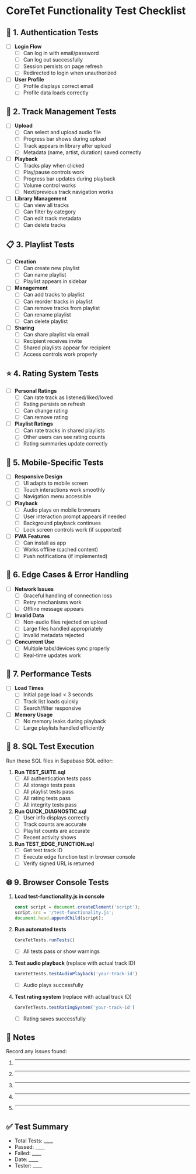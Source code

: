 # CoreTet Functionality Test Checklist

## 🔐 1. Authentication Tests

- [ ] **Login Flow**
  - [ ] Can log in with email/password
  - [ ] Can log out successfully
  - [ ] Session persists on page refresh
  - [ ] Redirected to login when unauthorized

- [ ] **User Profile**
  - [ ] Profile displays correct email
  - [ ] Profile data loads correctly

## 🎵 2. Track Management Tests

- [ ] **Upload**
  - [ ] Can select and upload audio file
  - [ ] Progress bar shows during upload
  - [ ] Track appears in library after upload
  - [ ] Metadata (name, artist, duration) saved correctly

- [ ] **Playback**
  - [ ] Tracks play when clicked
  - [ ] Play/pause controls work
  - [ ] Progress bar updates during playback
  - [ ] Volume control works
  - [ ] Next/previous track navigation works

- [ ] **Library Management**
  - [ ] Can view all tracks
  - [ ] Can filter by category
  - [ ] Can edit track metadata
  - [ ] Can delete tracks

## 📋 3. Playlist Tests

- [ ] **Creation**
  - [ ] Can create new playlist
  - [ ] Can name playlist
  - [ ] Playlist appears in sidebar

- [ ] **Management**
  - [ ] Can add tracks to playlist
  - [ ] Can reorder tracks in playlist
  - [ ] Can remove tracks from playlist
  - [ ] Can rename playlist
  - [ ] Can delete playlist

- [ ] **Sharing**
  - [ ] Can share playlist via email
  - [ ] Recipient receives invite
  - [ ] Shared playlists appear for recipient
  - [ ] Access controls work properly

## ⭐ 4. Rating System Tests

- [ ] **Personal Ratings**
  - [ ] Can rate track as listened/liked/loved
  - [ ] Rating persists on refresh
  - [ ] Can change rating
  - [ ] Can remove rating

- [ ] **Playlist Ratings**
  - [ ] Can rate tracks in shared playlists
  - [ ] Other users can see rating counts
  - [ ] Rating summaries update correctly

## 📱 5. Mobile-Specific Tests

- [ ] **Responsive Design**
  - [ ] UI adapts to mobile screen
  - [ ] Touch interactions work smoothly
  - [ ] Navigation menu accessible

- [ ] **Playback**
  - [ ] Audio plays on mobile browsers
  - [ ] User interaction prompt appears if needed
  - [ ] Background playback continues
  - [ ] Lock screen controls work (if supported)

- [ ] **PWA Features**
  - [ ] Can install as app
  - [ ] Works offline (cached content)
  - [ ] Push notifications (if implemented)

## 🔧 6. Edge Cases & Error Handling

- [ ] **Network Issues**
  - [ ] Graceful handling of connection loss
  - [ ] Retry mechanisms work
  - [ ] Offline message appears

- [ ] **Invalid Data**
  - [ ] Non-audio files rejected on upload
  - [ ] Large files handled appropriately
  - [ ] Invalid metadata rejected

- [ ] **Concurrent Use**
  - [ ] Multiple tabs/devices sync properly
  - [ ] Real-time updates work

## 🚀 7. Performance Tests

- [ ] **Load Times**
  - [ ] Initial page load < 3 seconds
  - [ ] Track list loads quickly
  - [ ] Search/filter responsive

- [ ] **Memory Usage**
  - [ ] No memory leaks during playback
  - [ ] Large playlists handled efficiently

## 🧪 8. SQL Test Execution

Run these SQL files in Supabase SQL editor:

1. **Run TEST_SUITE.sql**
   - [ ] All authentication tests pass
   - [ ] All storage tests pass
   - [ ] All playlist tests pass
   - [ ] All rating tests pass
   - [ ] All integrity tests pass

2. **Run QUICK_DIAGNOSTIC.sql**
   - [ ] User info displays correctly
   - [ ] Track counts are accurate
   - [ ] Playlist counts are accurate
   - [ ] Recent activity shows

3. **Run TEST_EDGE_FUNCTION.sql**
   - [ ] Get test track ID
   - [ ] Execute edge function test in browser console
   - [ ] Verify signed URL is returned

## 🌐 9. Browser Console Tests

1. **Load test-functionality.js in console**
   ```javascript
   const script = document.createElement('script');
   script.src = '/test-functionality.js';
   document.head.appendChild(script);
   ```

2. **Run automated tests**
   ```javascript
   CoreTetTests.runTests()
   ```
   - [ ] All tests pass or show warnings

3. **Test audio playback** (replace with actual track ID)
   ```javascript
   CoreTetTests.testAudioPlayback('your-track-id')
   ```
   - [ ] Audio plays successfully

4. **Test rating system** (replace with actual track ID)
   ```javascript
   CoreTetTests.testRatingSystem('your-track-id')
   ```
   - [ ] Rating saves successfully

## 📝 Notes

Record any issues found:

1. _________________________________
2. _________________________________
3. _________________________________
4. _________________________________
5. _________________________________

## ✅ Test Summary

- Total Tests: ____
- Passed: ____
- Failed: ____
- Date: ____
- Tester: ____